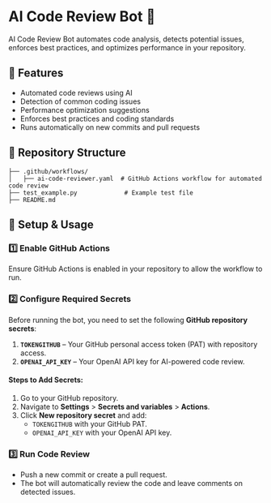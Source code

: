 # AI Code Review Bot 🤖

AI Code Review Bot automates code analysis, detects potential issues, enforces best practices, and optimizes performance in your repository.  

## 📌 Features  
- Automated code reviews using AI  
- Detection of common coding issues  
- Performance optimization suggestions  
- Enforces best practices and coding standards  
- Runs automatically on new commits and pull requests  

## 📂 Repository Structure  
```
├── .github/workflows/
│   ├── ai-code-reviewer.yaml  # GitHub Actions workflow for automated code review
├── test_example.py             # Example test file
├── README.md                   
```

## 🚀 Setup & Usage  

### 1️⃣ Enable GitHub Actions  
Ensure GitHub Actions is enabled in your repository to allow the workflow to run.  

### 2️⃣ Configure Required Secrets  
Before running the bot, you need to set the following **GitHub repository secrets**:  

1. **`TOKENGITHUB`** – Your GitHub personal access token (PAT) with repository access.  
2. **`OPENAI_API_KEY`** – Your OpenAI API key for AI-powered code review.  

#### Steps to Add Secrets:  
1. Go to your GitHub repository.  
2. Navigate to **Settings** > **Secrets and variables** > **Actions**.  
3. Click **New repository secret** and add:  
   - `TOKENGITHUB` with your GitHub PAT.  
   - `OPENAI_API_KEY` with your OpenAI API key.  

### 3️⃣ Run Code Review  
- Push a new commit or create a pull request.  
- The bot will automatically review the code and leave comments on detected issues.  
